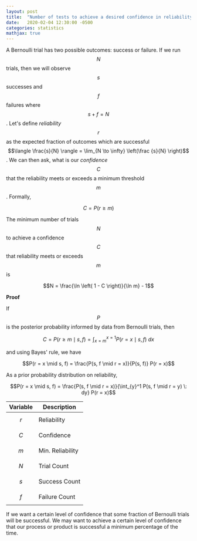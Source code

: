 ```yaml
---
layout: post
title:  "Number of tests to achieve a desired confidence in reliability"
date:   2020-02-04 12:30:00 -0500
categories: statistics
mathjax: true
---
```

A Bernoulli trial has two possible outcomes: success or failure. If we run $$N$$ trials, then we will observe $$s$$ successes and $$f$$ failures where $$s+f=N$$. Let's define _reliability_ $$r$$ as the expected fraction of outcomes which are successful $$\langle \frac{s}{N} \rangle = \lim_{N \to \infty} \left(\frac {s}{N} \right)$$. We can then ask, what is our _confidence_ $$C$$ that the reliability meets or exceeds a minimum threshold $$m$$. Formally,

$$C = P(r \geq m)$$

The minimum number of trials $$N$$ to achieve a confidence $$C$$ that reliability meets or exceeds $$m$$ is

$$N = \frac{\ln \left( 1 - C \right)}{\ln m} - 1$$

**Proof**

If $$P$$ is the posterior probability informed by data from Bernoulli trials, then

$$C = P(r \geq m \mid s, f) = \int_{x=m}^{x=1} P(r = x \mid s, f) \: dx$$

and using Bayes' rule, we have

$$P(r = x \mid s, f) = \frac{P(s, f \mid r = x)}{P(s, f)} P(r = x)$$

As a prior probability distribution on reliability, 

$$P(r = x \mid s, f) = \frac{P(s, f \mid r = x)}{\int_{y}^1 P(s, f \mid r = y) \: dy} P(r = x)$$



| Variable | Description |
|----------|-------------|
| $$r$$ | Reliability |
| $$C$$ | Confidence |
| $$m$$ | Min. Reliability |
| $$N$$ | Trial Count |
| $$s$$ | Success Count |
| $$f$$ | Failure Count |


If we want a certain level of confidence that some fraction of Bernoulli trials will be successful.
We may want to achieve a certain level of confidence that our process or product is successful a minimum percentage of the time.

[jekyll-docs]: https://jekyllrb.com/docs/home
[jekyll-gh]:   https://github.com/jekyll/jekyll
[jekyll-talk]: https://talk.jekyllrb.com/
